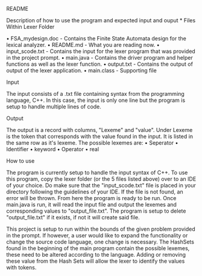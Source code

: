 README

Description of how to use the program and expected input and ouput *
Files Within Lexer Folder

• FSA_mydesign.doc - Contains the Finite State Automata design for the lexical analyzer. 
• README.md - What you are reading now. • input_scode.txt - Contains the input for the lexer program that was provided in the project prompt. 
• main.java - Contains the driver program and helper functions as well as the lexer function. 
• output.txt - Contains the output of output of the lexer application. • main.class - Supporting file

Input

The input consists of a .txt file containing syntax from the programming language, C++. In this case, the input is only one line but the program is setup to handle multiple lines of code.

Output

The output is a record with columns, "Lexeme" and "value". Under Lexeme is the token that corresponds with the value found in the input. It is listed in the same row as it's lexeme. The possible lexemes are: • Seperator • Identifier • keyword • Operator • real

How to use

The program is currently setup to handle the input syntax of C++. To use this program, copy the lexer folder (or the 5 files listed above) over to an IDE of your choice. Do make sure that the "input_scode.txt" file is placed in your directory following the guidelines of your IDE. If the file is not found, an error will be thrown. From here the program is ready to be run. Once main.java is run, it will read the input file and output the lexemes and corresponding values to "output_file.txt". The program is setup to delete "output_file.txt" if it exists, if not it will create said file.

This project is setup to run within the bounds of the given problem provided in the prompt. If however, a user would like to expand the functionality or change the source code language, one change is necessary. The HashSets found in the beginning of the main program contain the possible lexemes, these need to be altered according to the language. Adding or removing these value from the Hash Sets will allow the lexer to identify the values with tokens.
